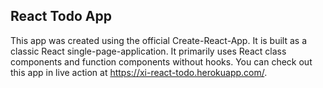 ## React Todo App

This app was created using the official Create-React-App. It is built as a classic React single-page-application. It primarily uses React class components and function components without hooks. You can check out this app in live action at https://xi-react-todo.herokuapp.com/. 
